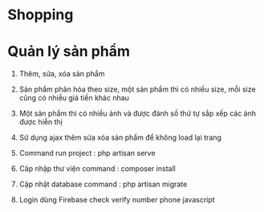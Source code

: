 # Shopping

# Quản lý sản phẩm

1. Thêm, sửa, xóa sản phẩm

2. Sản phẩm phân hóa theo size, một sản phẩm thì có nhiều size, mỗi size cũng có nhiều giá tiền khác nhau

3. Một sản phẩm thì có nhiều ảnh và được đánh số thứ tự sắp xếp các ảnh được hiễn thị

4. Sử dụng ajax thêm sửa xóa sản phẩm để không load lại trang

5. Command run project : php artisan serve

6. Câp nhập thư viện command : composer install

7. Cập nhật database command : php artisan migrate

8. Login dùng Firebase check verify number phone javascript
